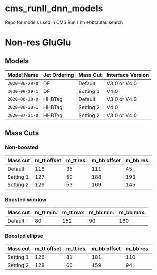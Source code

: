 # cms_runII_dnn_models

Repo for models used in CMS Run II hh->bbtautau search

# Non-res GluGlu

## Models

|Model Name|Jet Ordering|Mass Cut|Interface Version|
|---|---|---|---|
|`2020-06-29-0`|DF|Default|V3.0 or V4.0|
|`2020-06-29-1`|DF|Setting 1|V4.0|
|`2020-06-30-0`|HHBTag|Default|V3.0 or V4.0|
|`2020-06-30-1`|HHBTag|Setting 2|V4.0|
|`2020-07-31-0`|HHBTag|Setting 2|V3.0 or V4.0|

## Mass Cuts

### Non-boosted

|Mass cut|m_tt offset|m_tt res.|m_bb offset|m_bb res.|
|---|---|---|---|---|
|Default|116|35|111|45|
|Setting 1|127|50|188|193|
|Setting 2|129|53|169|145|

### Boosted window

|Mass cut|m_tt min.|m_tt max|m_bb min.|m_bb max.|
|---|---|---|---|---|
|Default|80|152|90|160|

### Boosted ellipse

|Mass cut|m_tt offset|m_tt res.|m_bb offset|m_bb res.|
|---|---|---|---|---|
|Setting 1|126|81|181|110|
|Setting 2|128|60|159|94|
